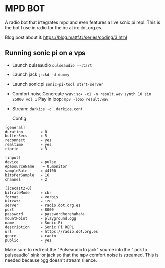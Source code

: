# MPD BOT

A radio bot that integrates mpd and even features a live sonic pi repl. This is the bot I use in radio for the irc at irc.dot.org.es.

Blog post about it: https://blog.mattf.tk/series/coding/3.html 

## Running sonic pi on a vps

- Launch pulseaudio
`pulseaudio --start`

- Launch jack
`jackd -d dummy`

- Launch sonic pi
`sonic-pi-tool start-server`

- Comfort noise
Genereate wav: `sox -c1 -n result.wav synth 10 sin 25000 vol 1`
Play in loop: `mpv -loop result.wav`

- Stream:
  `darkice -c .darkice.conf`

  Config
```
[general]
duration        = 0
bufferSecs      = 5
reconnect       = yes
realtime        = yes
rtprio          = 3

[input]
device          = pulse
#paSourceName    = 0.monitor
sampleRate      = 44100
bitsPerSample   = 16
channel         = 2

[icecast2-0]
bitrateMode     = cbr
format          = vorbis
bitrate         = 128
server          = radio.dot.org.es
port            = 8000
password        = passwordherehahaha
mountPoint      = playground.ogg
name            = Sonic Pi
description     = Sonic Pi REPL
url             = https://radio.dot.org.es
genre           = radio
public          = yes
```


Make sure to redirect the "Pulseaudio to jack" source into the "jack to pulseaudio" sink for jack so that the mpv comfort noise is streamed. This is needed because ogg doesn't stream silence.
